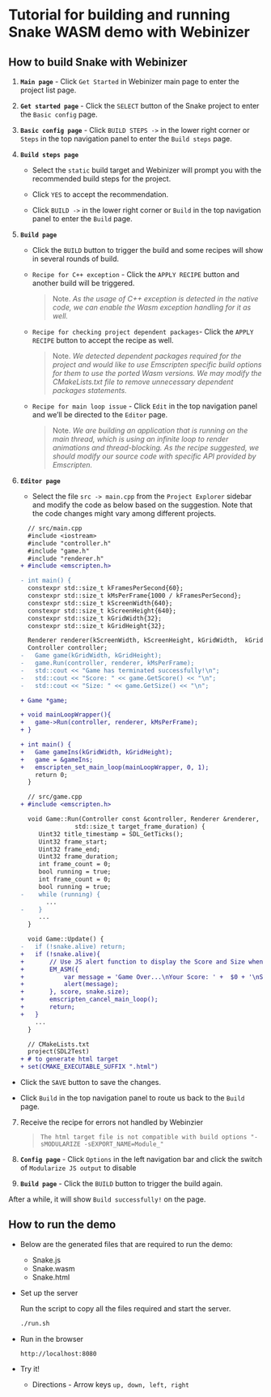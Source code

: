 # Tutorial for building and running Snake WASM demo with Webinizer

## How to build Snake with Webinizer

1. **`Main page`** - Click `Get Started` in Webinizer main page to enter the project list page.

2. **`Get started page`** - Click the `SELECT` button of the Snake project to enter the
   `Basic config` page.

3. **`Basic config page`** - Click `BUILD STEPS ->` in the lower right corner or `Steps` in the top
   navigation panel to enter the `Build steps` page.

4. **`Build steps page`**

   - Select the `static` build target and Webinizer will prompt you with the recommended build steps
     for the project.

   - Click `YES` to accept the recommendation.

   - Click `BUILD ->` in the lower right corner or `Build` in the top navigation panel to enter the
     `Build` page.

5. **`Build page`**

   - Click the `BUILD` button to trigger the build and some recipes will show in several rounds of
     build.

   - `Recipe for C++ exception` - Click the `APPLY RECIPE` button and another build will be
     triggered.

     > Note. _As the usage of C++ exception is detected in the native code, we can enable the Wasm
     > exception handling for it as well._

   - `Recipe for checking project dependent packages`- Click the `APPLY RECIPE` button to accept the
     recipe as well.

     > Note. _We detected dependent packages required for the project and would like to use
     > Emscripten specific build options for them to use the ported Wasm versions. We may modify the
     > CMakeLists.txt file to remove unnecessary dependent packages statements._

   - `Recipe for main loop issue` - Click `Edit` in the top navigation panel and we’ll be directed
     to the `Editor` page.

     > Note. _We are building an application that is running on the main thread, which is using an
     > infinite loop to render animations and thread-blocking. As the recipe suggested, we should
     > modify our source code with specific API provided by Emscripten._

6. **`Editor page`**

   - Select the file `src -> main.cpp` from the `Project Explorer` sidebar and modify the code as
     below based on the suggestion. Note that the code changes might vary among different projects.

   ```diff
     // src/main.cpp
     #include <iostream>
     #include "controller.h"
     #include "game.h"
     #include "renderer.h"
   + #include <emscripten.h>

   - int main() {
     constexpr std::size_t kFramesPerSecond{60};
     constexpr std::size_t kMsPerFrame{1000 / kFramesPerSecond};
     constexpr std::size_t kScreenWidth{640};
     constexpr std::size_t kScreenHeight{640};
     constexpr std::size_t kGridWidth{32};
     constexpr std::size_t kGridHeight{32};

     Renderer renderer(kScreenWidth, kScreenHeight, kGridWidth,  kGridHeight);
     Controller controller;
   -   Game game(kGridWidth, kGridHeight);
   -   game.Run(controller, renderer, kMsPerFrame);
   -   std::cout << "Game has terminated successfully!\n";
   -   std::cout << "Score: " << game.GetScore() << "\n";
   -   std::cout << "Size: " << game.GetSize() << "\n";

   + Game *game;

   + void mainLoopWrapper(){
   +   game->Run(controller, renderer, kMsPerFrame);
   + }

   + int main() {
   +   Game gameIns(kGridWidth, kGridHeight);
   +   game = &gameIns;
   +   emscripten_set_main_loop(mainLoopWrapper, 0, 1);
       return 0;
     }
   ```

   ```diff
     // src/game.cpp
   + #include <emscripten.h>

     void Game::Run(Controller const &controller, Renderer &renderer,
                  std::size_t target_frame_duration) {
        Uint32 title_timestamp = SDL_GetTicks();
        Uint32 frame_start;
        Uint32 frame_end;
        Uint32 frame_duration;
        int frame_count = 0;
        bool running = true;
        int frame_count = 0;
        bool running = true;
   -    while (running) {
          ...
   -    }
        ...
     }

     void Game::Update() {
   -   if (!snake.alive) return;
   +   if (!snake.alive){
   +       // Use JS alert function to display the Score and Size when snake is died.
   +       EM_ASM({
   +           var message = 'Game Over...\nYour Score: ' +  $0 + '\nSize: '+ +$1;
   +           alert(message);
   +       }, score, snake.size);
   +       emscripten_cancel_main_loop();
   +       return;
   +   }
       ...
     }
   ```

   ```diff
     // CMakeLists.txt
     project(SDL2Test)
   + # to generate html target
   + set(CMAKE_EXECUTABLE_SUFFIX ".html")
   ```

- Click the `SAVE` button to save the changes.

- Click `Build` in the top navigation panel to route us back to the `Build` page.

7. Receive the recipe for errors not handled by Webinzier

   > `The html target file is not compatible with build options "-sMODULARIZE -sEXPORT_NAME=Module_"`

8. **`Config page`** - Click `Options` in the left navigation bar and click the switch of
   `Modularize JS output` to disable

9. **`Build page`** - Click the `BUILD` button to trigger the build again.

After a while, it will show `Build successfully!` on the page.

## How to run the demo

- Below are the generated files that are required to run the demo:

  - Snake.js
  - Snake.wasm
  - Snake.html

- Set up the server

  Run the script to copy all the files required and start the server.

  ```sh
  ./run.sh
  ```

- Run in the browser

  ```
  http://localhost:8080
  ```

- Try it!
  - Directions - Arrow keys `up, down, left, right`
